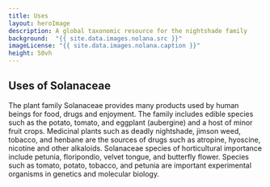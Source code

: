 ```yaml
---
title: Uses
layout: heroImage
description: A global taxonomic resource for the nightshade family
background:  "{{ site.data.images.nolana.src }}"
imageLicense: "{{ site.data.images.nolana.caption }}"
height: 50vh
---
```


## Uses of Solanaceae


The plant family Solanaceae provides many products used by human beings for food, drugs and enjoyment. The family includes edible species such as the potato, tomato, and eggplant (aubergine) and a host of minor fruit crops. Medicinal plants such as deadly nightshade, jimson weed, tobacco, and henbane are the sources of drugs such as atropine, hyoscine, nicotine and other alkaloids. Solanaceae species of horticultural importance include petunia, floripondio, velvet tongue, and butterfly flower. Species such as tomato, potato, tobacco, and petunia are important experimental organisms in genetics and molecular biology.
